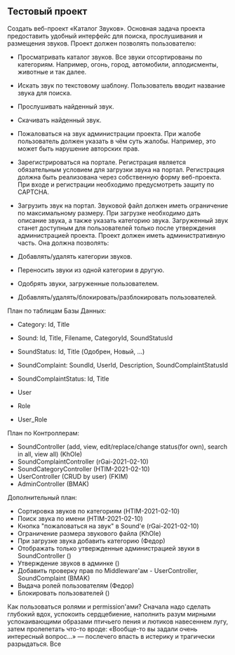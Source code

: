 Тестовый проект
---------------

Создать веб-проект «Каталог Звуков». Основная задача
проекта предоставить удобный интерфейс для поиска, прослушивания и размещения звуков.
Проект должен позволять пользователю:
- Просматривать каталог звуков. Все звуки отсортированы по категориям. Например, огонь, город, автомобили,
аплодисменты, животные и так далее.   
- Искать звук по текстовому шаблону. Пользователь вводит
название звука для поиска.
- Прослушивать найденный звук.
- Скачивать найденный звук.
- Пожаловаться на звук администрации проекта. При жалобе пользователь должен указать в чём суть жалобы. Например, это может быть нарушение авторских прав.
- Зарегистрироваться на портале. Регистрация является
обязательным условием для загрузки звука на портал. Регистрация должна быть реализована через собственную
форму веб-проекта. При входе и регистрации необходимо предусмотреть защиту по CAPTCHA.
- Загрузить звук на портал. Звуковой файл должен иметь
ограничение по максимальному размеру. При загрузке необходимо дать описание звука, а также указать категорию
звука. Загруженный звук станет доступным для пользователей только после утверждения администрацией проекта.
Проект должен иметь административную часть. Она должна позволять:
- Добавлять/удалять категории звуков.

- Переносить звуки из одной категории в другую.
- Одобрять звуки, загруженные пользователем.
- Добавлять/удалять/блокировать/разблокировать пользователей.



План по таблицам Базы Данных:
- Category: Id, Title
- Sound: Id, Title, Filename, CategoryId, SoundStatusId
- SoundStatus: Id, Title (Одобрен, Новый, ...)

- SoundСomplaint: SoundId, UserId, Description, SoundСomplaintStatusId
- SoundСomplaintStatus: Id, Title

- User
- Role
- User_Role


План по Контроллерам:
- SoundController (add, view, edit/replace/change status(for own), search in all, view all) (KhOle)
- SoundСomplaintController (rGai-2021-02-10)
- SoundCategoryController (HTIM-2021-02-10)
- UserController (CRUD by user) (FKIM)
- AdminController (BMAK)

Дополнительный план:
- Сортировка звуков по категориям (HTIM-2021-02-10)
- Поиск звука по имени (HTIM-2021-02-10)
- Кнопка "пожаловаться на звук" в Sound'е (rGai-2021-02-10)
- Ограничение размера звукового файла (KhOle)
- При загрузке звука добавить категорию (Федор)
- Отображать только утвержденные администрацией звуки в SoundController ()
- Утверждение звуков в админке ()
- Добавить проверку прав по Middleware'ам - UserController, SoundComplaint (BMAK)
- Выдача ролей пользователям (Федор)
- Блокировать пользователей ()


Как пользоваться ролями и permission'ами?
Сначала надо сделать глубокий вдох, успокоить сердцебиение, наполнить разум мирными успокаивающими образами птичьего пения и лютиков навесеннем лугу, затем пролепетать что-то вроде: «Вообще-то вы задали очень интересный вопрос...» — послечего впасть в истерику и трагически разрыдаться.
Все

